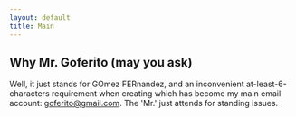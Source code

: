 ```yaml
---
layout: default
title: Main
---
```


## Why Mr. Goferito (may you ask)
Well, it just stands for GOmez FERnandez, and an inconvenient
at-least-6-characters requirement when creating which has become my
main email account: goferito@gmail.com. The 'Mr.' just attends for
standing issues.
